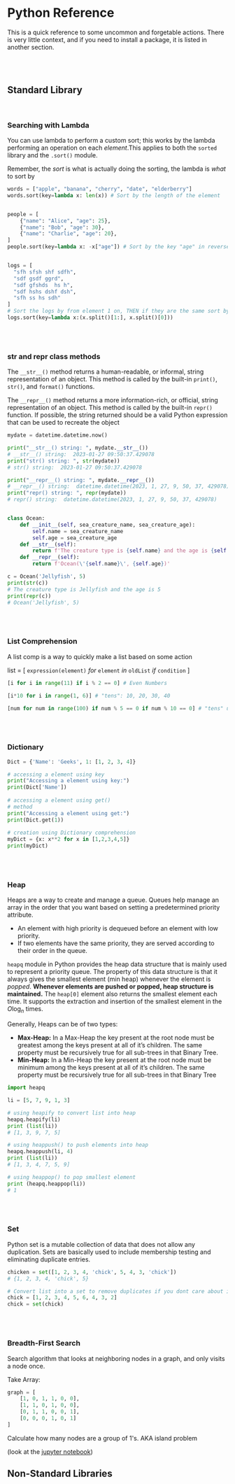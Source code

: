 # **Python Reference**

This is a quick reference to some uncommon and forgetable actions. There is very little context, and if you need to install a package, it is listed in another section.

<br>

<br>

## **Standard Library**

<br>

### **Searching with Lambda**

You can use lambda to perform a custom sort; this works by the lambda performing an operation on each _element_.This applies to both the `sorted` library and the `.sort()` module.

Remember, the _sort_ is what is actually doing the sorting, the lambda is _what_ to sort by

```python
words = ["apple", "banana", "cherry", "date", "elderberry"]
words.sort(key=lambda x: len(x)) # Sort by the length of the element


people = [
    {"name": "Alice", "age": 25},
    {"name": "Bob", "age": 30},
    {"name": "Charlie", "age": 20},
]
people.sort(key=lambda x: -x["age"]) # Sort by the key "age" in reverse


logs = [
  "sfh sfsh shf sdfh",
  "sdf gsdf ggrd",
  "sdf gfshds  hs h",
  "sdf hshs dshf dsh",
  "sfh ss hs sdh"
]
# Sort the logs by from element 1 on, THEN if they are the same sort by element 0
logs.sort(key=lambda x:(x.split()[1:], x.split()[0]))
```

<br>

<br>

### **__str__ and __repr__ class methods**

The `__str__()` method returns a human-readable, or informal, string representation of an object. This method is called by the built-in `print()`, `str()`, and `format()` functions.

The `__repr__()` method returns a more information-rich, or official, string representation of an object. This method is called by the built-in `repr()` function. If possible, the string returned should be a valid Python expression that can be used to recreate the object

```python
mydate = datetime.datetime.now()

print("__str__() string: ", mydate.__str__())
# __str__() string:  2023-01-27 09:50:37.429078
print("str() string: ", str(mydate))
# str() string:  2023-01-27 09:50:37.429078

print("__repr__() string: ", mydate.__repr__())
# __repr__() string:  datetime.datetime(2023, 1, 27, 9, 50, 37, 429078)
print("repr() string: ", repr(mydate))
# repr() string:  datetime.datetime(2023, 1, 27, 9, 50, 37, 429078)


class Ocean:
    def __init__(self, sea_creature_name, sea_creature_age):
        self.name = sea_creature_name
        self.age = sea_creature_age
    def __str__(self):
        return f'The creature type is {self.name} and the age is {self.age}'
    def __repr__(self):
        return f'Ocean(\'{self.name}\', {self.age})'

c = Ocean('Jellyfish', 5)
print(str(c))
# The creature type is Jellyfish and the age is 5
print(repr(c))
# Ocean('Jellyfish', 5)
```

<br>

<br>

### **List Comprehension**

A list comp is a way to quickly make a list based on some action

list = [ `expression(element)` _for_ `element` _in_ `oldList` _if_ `condition` ] 

```python
[i for i in range(11) if i % 2 == 0] # Even Numbers

[i*10 for i in range(1, 6)] # "tens": 10, 20, 30, 40

[num for num in range(100) if num % 5 == 0 if num % 10 == 0] # "tens" up to 100
```

<br>

<br>

### **Dictionary**

```python
Dict = {'Name': 'Geeks', 1: [1, 2, 3, 4]}

# accessing a element using key
print("Accessing a element using key:")
print(Dict['Name'])
 
# accessing a element using get()
# method
print("Accessing a element using get:")
print(Dict.get(1))
 
# creation using Dictionary comprehension
myDict = {x: x**2 for x in [1,2,3,4,5]}
print(myDict)
```

<br>

<br>

### **Heap**

Heaps are a way to create and manage a queue. Queues help manage an array in the order that you want based on setting a predetermined priority attribute.

* An element with high priority is dequeued before an element with low priority.
* If two elements have the same priority, they are served according to their order in the queue.

`heapq` module in Python provides the heap data structure that is mainly used to represent a priority queue. The property of this data structure is that it always gives the smallest element (min heap) whenever the element is _popped_. **Whenever elements are pushed or popped, heap structure is maintained.** The `heap[0]` element also returns the smallest element each time. It supports the extraction and insertion of the smallest element in the $O\log_{n}$ times.

Generally, Heaps can be of two types:

* **Max-Heap:** In a Max-Heap the key present at the root node must be greatest among the keys present at all of it’s children. The same property must be recursively true for all sub-trees in that Binary Tree.
* **Min-Heap:** In a Min-Heap the key present at the root node must be minimum among the keys present at all of it’s children. The same property must be recursively true for all sub-trees in that Binary Tree

```python
import heapq

li = [5, 7, 9, 1, 3]

# using heapify to convert list into heap
heapq.heapify(li)
print (list(li))
# [1, 3, 9, 7, 5]

# using heappush() to push elements into heap
heapq.heappush(li, 4)
print (list(li))
# [1, 3, 4, 7, 5, 9]

# using heappop() to pop smallest element
print (heapq.heappop(li))
# 1
```

<br>

<br>

### **Set**

Python set is a mutable collection of data that does not allow any duplication. Sets are basically used to include membership testing and eliminating duplicate entries.

```python
chicken = set([1, 2, 3, 4, 'chick', 5, 4, 3, 'chick'])
# {1, 2, 3, 4, 'chick', 5}

# Convert list into a set to remove duplicates if you dont care about it staying in order
chick = [1, 2, 3, 4, 5, 6, 4, 3, 2]
chick = set(chick)
```

<br>

<br>

### **Breadth-First Search**

Search algorithm that looks at neighboring nodes in a graph, and only visits a node once.

Take Array:

```python
graph = [
    [1, 0, 1, 1, 0, 0],
    [1, 1, 0, 1, 0, 0],
    [0, 1, 1, 0, 0, 1],
    [0, 0, 0, 1, 0, 1]
]
```

Calculate how many nodes are a group of 1's. AKA island problem

(look at the [jupyter notebook](Python/breadth_first_search.ipynb))

## **Non-Standard Libraries**
